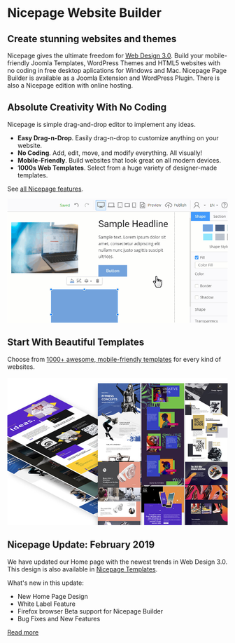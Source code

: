 # Nicepage Website Builder

## Create stunning websites and themes
Nicepage gives the ultimate freedom for <a href="https://nicepage.com/blog/detail/22994/web-design-3-0-when-your-web-design-really-matters">Web Design 3.0</a>.
Build your mobile-friendly Joomla Templates, WordPress Themes and HTML5 websites with no coding in free desktop aplications for Windows and Mac. Nicepage Page Builder is available as a Joomla Extension and WordPress Plugin. There is also a Nicepage edition with online hosting.

## Absolute Creativity With No Coding
Nicepage is simple drag-and-drop editor to implement any ideas.
* **Easy Drag-n-Drop**. Easily drag-n-drop to customize anything on your website.
* **No Coding**. Add, edit, move, and modify everything. All visually!
* **Mobile-Friendly**. Build websites that look great on all modern devices.
* **1000s Web Templates**. Select from a huge variety of designer-made templates.

See <a href="https://nicepage.com/doc/article/11912/key-features">all Nicepage features</a>.

<a href="https://nicepage.com/doc/article/11912/key-features"><img src="absolute-creativity-with-no-coding-with-free-nicepage-website-builder.gif"></a>

## Start With Beautiful Templates
Choose from <a href="https://nicepage.com/templates">1000+ awesome, mobile-friendly templates</a> for every kind of websites.
<br><br>
<a href="https://nicepage.com/templates"><img src="free-nicepage-templates.jpg"></a>

## Nicepage Update: February 2019
We have updated our Home page with the newest trends in Web Design 3.0. This design is also available in <a href="https://nicepage.com/blog/detail/22994/web-design-3-0-when-your-web-design-really-matters">Nicepage Templates</a>.
<a href="https://nicepage.com"><img href="Nicepage-home-page-with-the-newest-trends-in-Web-Design-3-0.jpg"></a>

What's new in this update:
* New Home Page Design
* White Label Feature
* Firefox browser Beta support for Nicepage Builder
* Bug Fixes and New Features

<a href="https://nicepage.com/questions/25017/nicepage-update-february-2019">Read more</a>
